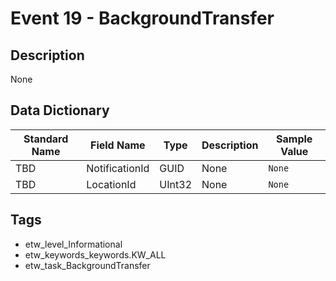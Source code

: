 # Event 19 - BackgroundTransfer

## Description
None

## Data Dictionary
|Standard Name|Field Name|Type|Description|Sample Value|
|---|---|---|---|---|
|TBD|NotificationId|GUID|None|`None`|
|TBD|LocationId|UInt32|None|`None`|

## Tags
* etw_level_Informational
* etw_keywords_keywords.KW_ALL
* etw_task_BackgroundTransfer